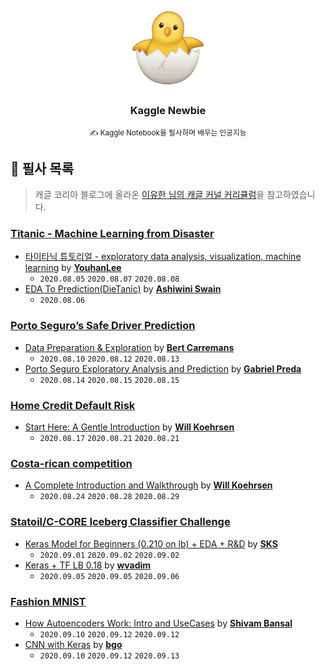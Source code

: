 <!-- PROJECT LOGO -->
<br />
<div align="center">
  <a href="https://github.com/CoodingPenguin/">
    <img src="logo.png" alt="Logo" height="128">
  </a>
  <h3>Kaggle Newbie</h3>
  <small>✍ Kaggle Notebook을 필사하며 배우는 인공지능</small>
</div>

## 📝 필사 목록

> 캐글 코리아 블로그에 올라온 [이유한 님의 캐글 커널 커리큘럼](https://kaggle-kr.tistory.com/32)을 참고하였습니다.

### [Titanic - Machine Learning from Disaster](https://www.kaggle.com/c/titanic)

- [타이타닉 튜토리얼 - exploratory data analysis, visualization, machine learning](https://kaggle-kr.tistory.com/17?category=868316) by **[YouhanLee](https://www.kaggle.com/youhanlee)**
  - `2020.08.05` `2020.08.07` `2020.08.08`
- [EDA To Prediction(DieTanic)](https://www.kaggle.com/ash316/eda-to-prediction-dietanic) by **[Ashiwini Swain](https://www.kaggle.com/ash316)**
  - `2020.08.06`

### [Porto Seguro’s Safe Driver Prediction](https://www.kaggle.com/c/porto-seguro-safe-driver-prediction)

- [Data Preparation & Exploration](https://www.kaggle.com/bertcarremans/data-preparation-exploration) by **[Bert Carremans](https://www.kaggle.com/bertcarremans)**
  - `2020.08.10` `2020.08.12` `2020.08.13`
- [Porto Seguro Exploratory Analysis and Prediction](https://www.kaggle.com/gpreda/porto-seguro-exploratory-analysis-and-prediction) by **[Gabriel Preda](gpreda)**
  - `2020.08.14` `2020.08.15` `2020.08.15`

### [Home Credit Default Risk](https://www.kaggle.com/c/home-credit-default-risk)

- [Start Here: A Gentle Introduction](https://www.kaggle.com/willkoehrsen/start-here-a-gentle-introduction) by **[Will Koehrsen](https://www.kaggle.com/willkoehrsen)**
  - `2020.08.17` `2020.08.21` `2020.08.21`

### [Costa-rican competition](https://www.kaggle.com/c/costa-rican-household-poverty-prediction)

- [A Complete Introduction and Walkthrough](https://www.kaggle.com/willkoehrsen/a-complete-introduction-and-walkthrough) by **[Will Koehrsen](https://www.kaggle.com/willkoehrsen)**
  - `2020.08.24` `2020.08.28` `2020.08.29`

### [Statoil/C-CORE Iceberg Classifier Challenge](https://www.kaggle.com/c/statoil-iceberg-classifier-challenge)

- [Keras Model for Beginners (0.210 on lb) + EDA + R&D](https://www.kaggle.com/devm2024/keras-model-for-beginners-0-210-on-lb-eda-r-d) by **[SKS](https://www.kaggle.com/devm2024)**
  - `2020.09.01` `2020.09.02` `2020.09.02`
- [Keras + TF LB 0.18](https://www.kaggle.com/wvadim/keras-tf-lb-0-18) by **[wvadim](https://www.kaggle.com/wvadim)**
  - `2020.09.05` `2020.09.05` `2020.09.06`

### [Fashion MNIST](https://www.kaggle.com/zalando-research/fashionmnist)

- [How Autoencoders Work: Intro and UseCases](https://www.kaggle.com/shivamb/how-autoencoders-work-intro-and-usecases) by **[Shivam Bansal](https://www.kaggle.com/shivamb)**
  - `2020.09.10` `2020.09.12` `2020.09.12`
- [CNN with Keras](https://www.kaggle.com/bugraokcu/cnn-with-keras) by **[bgo](https://www.kaggle.com/bugraokcu)**
  - `2020.09.10` `2020.09.12` `2020.09.13`

